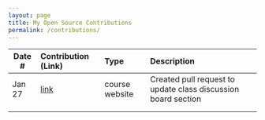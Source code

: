 ```yaml
---
layout: page
title: My Open Source Contributions
permalink: /contributions/
---
```


<!--
Type of the contribution should be "Wikipedia edit", "OpenStreet Map feature", "Documentation", "Course website", "Blog",
"Browse Add-on", etc.

The description should include a brief summary of what you did.

Replace the first row with your own contribution. 

-->





| Date #       | Contribution (Link)  | Type  | Description |
|---|:---|:---|:---|
| Jan 27   | [link](https://github.com/joannakl/ossd_s20/pull/5)   | course website    |   Created pull request to update class discussion board section   |
|     |     |     |      |
|     |     |     |      |
